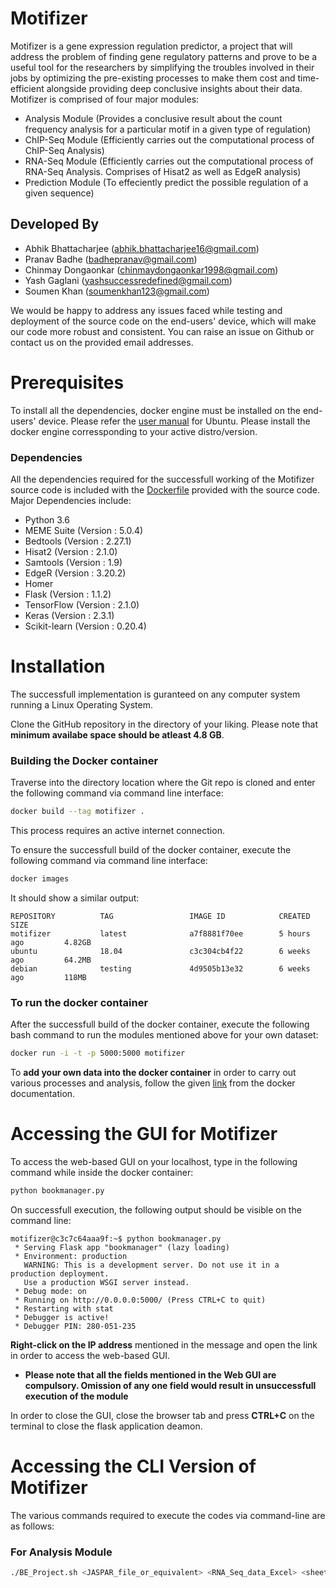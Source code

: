 # Motifizer
Motifizer is a gene expression regulation predictor, a project that will address the problem of finding gene regulatory patterns and prove to be a useful tool for the researchers by simplifying the troubles involved in their jobs by optimizing the pre-existing processes to make them cost and time-efficient alongside providing deep conclusive insights about their data.
Motifizer is comprised of four major modules:
- Analysis Module (Provides a conclusive result about the count frequency analysis for a particular motif in a given type of regulation)
- ChIP-Seq Module (Efficiently carries out the computational process of ChIP-Seq Analysis)
- RNA-Seq Module (Efficiently carries out the computational process of RNA-Seq Analysis. Comprises of Hisat2 as well as EdgeR analysis) 
- Prediction Module (To effeciently predict the possible regulation of a given sequence)

## Developed By
- Abhik Bhattacharjee (abhik.bhattacharjee16@gmail.com)
- Pranav Badhe (badhepranav@gmail.com)
- Chinmay Dongaonkar (chinmaydongaonkar1998@gmail.com)
- Yash Gaglani (yashsuccessredefined@gmail.com)
- Soumen Khan (soumenkhan123@gmail.com)

We would be happy to address any issues faced while testing and deployment of the source code on the end-users' device, which will make our code more robust and consistent. You can raise an issue on Github or contact us on the provided email addresses.

# Prerequisites
To install all the dependencies, docker engine must be installed on the end-users' device. Please refer the [user manual](https://docs.docker.com/engine/install/ubuntu) for Ubuntu. Please install the docker engine corressponding to your active distro/version.

### Dependencies
All the dependencies required for the successfull working of the Motifizer source code is included with the [Dockerfile](https://github.com/abhikbhattacharjee/Motifizer/Blob/master/Dockerfile) provided with the source code.
Major Dependencies include:
- Python 3.6
- MEME Suite (Version : 5.0.4)
- Bedtools (Version : 2.27.1)
- Hisat2 (Version : 2.1.0)
- Samtools (Version : 1.9)
- EdgeR (Version : 3.20.2)
- Homer
- Flask (Version : 1.1.2)
- TensorFlow (Version : 2.1.0)
- Keras (Version : 2.3.1)
- Scikit-learn (Version : 0.20.4)

# Installation
The successfull implementation is guranteed on any computer system running a Linux Operating System. 

Clone the GitHub repository in the directory of your liking. Please note that **minimum availabe space should be atleast 4.8 GB**.

### Building the Docker container
Traverse into the directory location where the Git repo is cloned and enter the following command via command line interface:
```bash
docker build --tag motifizer .
```
This process requires an active internet connection.

To ensure the successfull build of the docker container, execute the following command via command line interface:
```bash
docker images
```

It should show a similar output:
```
REPOSITORY          TAG                 IMAGE ID            CREATED             SIZE
motifizer           latest              a7f8881f70ee        5 hours ago         4.82GB
ubuntu              18.04               c3c304cb4f22        6 weeks ago         64.2MB
debian              testing             4d9505b13e32        6 weeks ago         118MB
```

### To run the docker container
After the successfull build of the docker container, execute the following bash command to run the modules mentioned above for your own dataset:
```bash
docker run -i -t -p 5000:5000 motifizer
```

To **add your own data into the docker container** in order to carry out various processes and analysis, follow the given [link](https://docs.docker.com/engine/reference/commandline/cp) from the docker documentation.

# Accessing the GUI for Motifizer
To access the web-based GUI on your localhost, type in the following command while inside the docker container:
```bash
python bookmanager.py
```
On successfull execution, the following output should be visible on the command line:
```
motifizer@c3c7c64aaa9f:~$ python bookmanager.py
 * Serving Flask app "bookmanager" (lazy loading)
 * Environment: production
   WARNING: This is a development server. Do not use it in a production deployment.
   Use a production WSGI server instead.
 * Debug mode: on
 * Running on http://0.0.0.0:5000/ (Press CTRL+C to quit)
 * Restarting with stat
 * Debugger is active!
 * Debugger PIN: 280-051-235
 ```
 **Right-click on the IP address** mentioned in the message and open the link in order to access the web-based GUI.
 - **Please note that all the fields mentioned in the Web GUI are compulsory. Omission of any one field would result in unsuccessfull execution of the module**
 
 In order to close the GUI, close the browser tab and press **CTRL+C** on the terminal to close the flask application deamon.
 
 
 # Accessing the CLI Version of Motifizer
 The various commands required to execute the codes via command-line are as follows:
 
 ### For Analysis Module
 ```bash
 ./BE_Project.sh <JASPAR_file_or_equivalent> <RNA_Seq_data_Excel> <sheet_name_for_UP_regulation_data> <sheet_name_for_DOWN_regulation_data> <sheet_name_for_NOTDIFF_regulation_data> <dmel_genome> <genome_fa_file> <extra_bases> <File_Up> <File_Down> <File_Notdiff> <Save_results>
 ```
